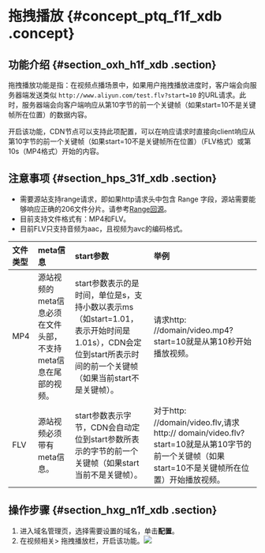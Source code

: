 # 拖拽播放 {#concept_ptq_f1f_xdb .concept}

## 功能介绍 {#section_oxh_h1f_xdb .section}

拖拽播放功能是指：在视频点播场景中，如果用户拖拽播放进度时，客户端会向服务器端发送类似 `http://www.aliyun.com/test.flv?start=10` 的URL请求。此时，服务器端会向客户端响应从第10字节的前一个关键帧（如果start=10不是关键帧所在位置）的数据内容。

开启该功能，CDN节点可以支持此项配置，可以在响应请求时直接向client响应从第10字节的前一个关键帧（如果start=10不是关键帧所在位置）（FLV格式）或第10s（MP4格式）开始的内容。

## 注意事项 {#section_hps_31f_xdb .section}

-   需要源站支持range请求，即如果http请求头中包含 Range 字段，源站需要能够响应正确的206文件分片。请参考[Range回源](intl.zh-CN/用户指南/域名管理/视频相关配置/Range回源.md#)。
-   目前支持文件格式有：MP4和FLV。
-   目前FLV只支持音频为aac，且视频为avc的编码格式。

|文件类型|meta信息|start参数|举例|
|:---|:-----|:------|:-|
|MP4|源站视频的meta信息必须在文件头部，不支持meta信息在尾部的视频。|start参数表示的是时间，单位是s，支持小数以表示ms（如start=1.01，表示开始时间是1.01s），CDN会定位到start所表示时间的前一个关键帧（如果当前start不是关键帧）。|请求http: //domain/video.mp4?start=10就是从第10秒开始播放视频。|
|FLV|源站视频必须带有meta信息。|start参数表示字节，CDN会自动定位到start参数所表示的字节的前一个关键帧（如果start当前不是关键帧）。|对于http: //domain/video.flv,请求http:// domain/video.flv?start=10就是从第10字节的前一个关键帧（如果start=10不是关键帧所在位置）开始播放视频。|

## 操作步骤 {#section_hxg_n1f_xdb .section}

1.  进入域名管理页，选择需要设置的域名，单击**配置**。
2.  在视频相关\> 拖拽播放栏，开启该功能。![](http://static-aliyun-doc.oss-cn-hangzhou.aliyuncs.com/assets/img/5156/15441702997307_zh-CN.png)

